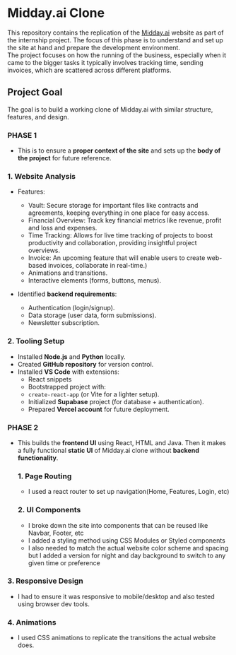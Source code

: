 # Midday.ai Clone

This repository contains the replication of the [Midday.ai](https://midday.ai) website as part of the internship project. The focus of this phase is to understand and set up the site at hand and prepare the development environment.  
The project focuses on how the running of the business, especially when it came to the bigger tasks it typically involves tracking time, sending invoices, which are scattered across different platforms.

## Project Goal  
The goal is to build a working clone of Midday.ai with similar structure, features, and design.  

### PHASE 1
- This is to ensure a **proper context of the site** and sets up the **body of the project** for future reference.  

### 1. Website Analysis  
- Features:
    - Vault: Secure storage for important files like contracts and agreements, keeping everything in one place for easy access​.
    - Financial Overview: Track key financial metrics like revenue, profit and loss and expenses.
    - Time Tracking: Allows for live time tracking of projects to boost productivity and collaboration, providing insightful project overviews.
    - Invoice: An upcoming feature that will enable users to create web-based invoices, collaborate in real-time.)  
    - Animations and transitions.  
    - Interactive elements (forms, buttons, menus).  

- Identified **backend requirements**:
  - Authentication (login/signup).  
  - Data storage (user data, form submissions).  
  - Newsletter subscription.

### 2. Tooling Setup  
- Installed **Node.js** and **Python** locally.  
- Created **GitHub repository** for version control.  
- Installed **VS Code** with extensions:  
  - React snippets  
  - Bootstrapped project with:  
  - `create-react-app` (or Vite for a lighter setup).  
  - Initialized **Supabase** project (for database + authentication).  
  - Prepared **Vercel account** for future deployment.
 
### PHASE 2
- This builds the **frontend UI** using React, HTML and Java. Then it makes a fully functional **static UI** of Midday.ai clone without **backend functionality**.
 
  ### 1. Page Routing
  - I used a react router to set up navigation(Home, Features, Login, etc)
 
  ### 2. UI Components
  - I broke down the site into components that can be reused like Navbar, Footer, etc
  - I added a styling method using CSS Modules or Styled components
  - I also needed to match the actual website color scheme and spacing but I added a version for night and day background to switch to any given time or preference
 
 ### 3. Responsive Design
 - I had to ensure it was responsive to mobile/desktop and also tested using browser dev tools.

 ### 4. Animations
  - I used CSS animations to replicate the transitions the actual website does.
